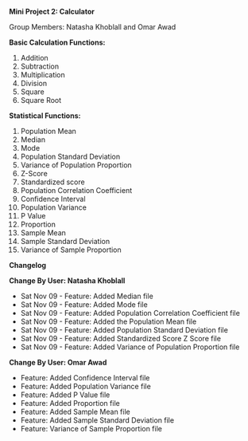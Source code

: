 **Mini Project 2: Calculator**

Group Members: Natasha Khoblall and Omar Awad 

**Basic Calculation Functions:**

1. Addition
2. Subtraction
3. Multiplication
4. Division
5. Square
6. Square Root

**Statistical Functions:**

1. Population Mean 
2. Median 
3. Mode 
4. Population Standard Deviation 
5. Variance of Population Proportion 
6. Z-Score 
7. Standardized score 
8. Population Correlation Coefficient 
9. Confidence Interval
10. Population Variance
11. P Value
12. Proportion
13. Sample Mean
14. Sample Standard Deviation
15. Variance of Sample Proportion


**Changelog**

**Change By User: Natasha Khoblall**
- Sat Nov 09 - Feature: Added Median file
- Sat Nov 09 - Feature: Added Mode file
- Sat Nov 09 - Feature: Added Population Correlation Coefficient file
- Sat Nov 09 - Feature: Added the Population Mean file
- Sat Nov 09 - Feature: Added Population Standard Deviation file
- Sat Nov 09 - Feature: Added Standardized Score Z Score file
- Sat Nov 09 - Feature: Added Variance of Population Proportion file

**Change By User: Omar Awad**
- Feature: Added Confidence Interval file
- Feature: Added Population Variance file
- Feature: Added P Value file
- Feature: Added Proportion file 
- Feature: Added Sample Mean file
- Feature: Added Sample Standard Deviation file
- Feature: Variance of Sample Proportion file
